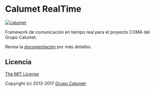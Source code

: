 # Calumet RealTime

[![calumet](https://img.shields.io/badge/calumet-project-2b3bd0.svg)](http://calumet.uis.edu.co)

Framework de comunicación en tiempo real para el proyecto COMA del Grupo Calumet.

Revisa la [documentación](./docs) por más detalles.

## Licencia

[The MIT License](http://opensource.org/licenses/MIT)

Copyright (c) 2013-2017 [Grupo Calumet](http://cormoran.uis.edu.co/calumet)
